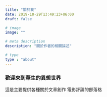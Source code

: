 ```yaml
---
title: "關於我"
date: 2019-10-29T13:49:23+06:00
draft: false

# image
image: ""

# meta description
description: "關於作者的相關描述"

# type
type : "about"
---
```



### 歡迎來到華生的異想世界

這是主要提供各種關於文章創作 電影評論的部落格